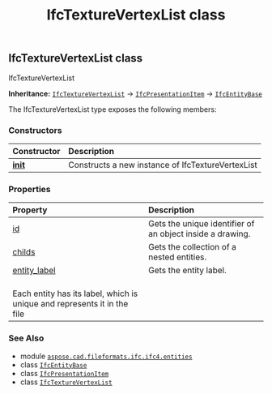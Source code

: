 ﻿---
title: IfcTextureVertexList class
second_title: Aspose.CAD for Python via .NET API References
description: 
type: docs
weight: 7210
url: /python-net/aspose.cad.fileformats.ifc.ifc4.entities/ifctexturevertexlist/
is_root: false
---

## IfcTextureVertexList class

IfcTextureVertexList



**Inheritance:** [`IfcTextureVertexList`](/cad/python-net/aspose.cad.fileformats.ifc.ifc4.entities/ifctexturevertexlist) → 
[`IfcPresentationItem`](/cad/python-net/aspose.cad.fileformats.ifc.ifc4.entities/ifcpresentationitem) → 
[`IfcEntityBase`](/cad/python-net/aspose.cad.fileformats.ifc/ifcentitybase)



The IfcTextureVertexList type exposes the following members:

### Constructors
| Constructor | Description |
| :- | :- |
| [__init__](/cad/python-net/aspose.cad.fileformats.ifc.ifc4.entities/ifctexturevertexlist/__init__/#) | Constructs a new instance of IfcTextureVertexList |


### Properties
| Property | Description |
| :- | :- |
| [id](/cad/python-net/aspose.cad.fileformats.ifc.ifc4.entities/ifctexturevertexlist/id) | Gets the unique identifier of an object inside a drawing. |
| [childs](/cad/python-net/aspose.cad.fileformats.ifc.ifc4.entities/ifctexturevertexlist/childs) | Gets the collection of a nested entities. |
| [entity_label](/cad/python-net/aspose.cad.fileformats.ifc.ifc4.entities/ifctexturevertexlist/entity_label) | Gets the entity label.<br/>Each entity has its label, which is unique and represents it in the file |



### See Also
* module [`aspose.cad.fileformats.ifc.ifc4.entities`](..)
* class [`IfcEntityBase`](/cad/python-net/aspose.cad.fileformats.ifc/ifcentitybase)
* class [`IfcPresentationItem`](/cad/python-net/aspose.cad.fileformats.ifc.ifc4.entities/ifcpresentationitem)
* class [`IfcTextureVertexList`](/cad/python-net/aspose.cad.fileformats.ifc.ifc4.entities/ifctexturevertexlist)

